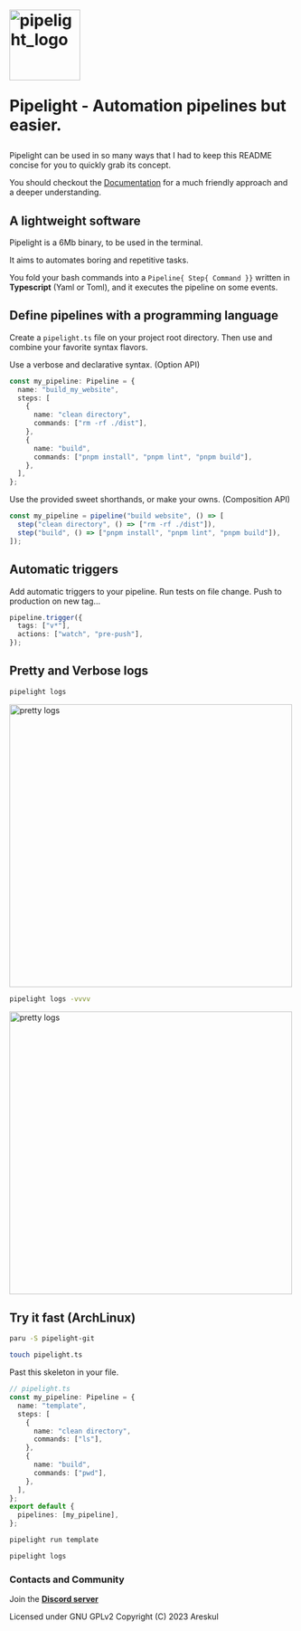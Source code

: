 <span>
<h1>
<img width="125px" alt="pipelight_logo" src="https://pipelight.dev/images/pipelight.png"/>
<p>Pipelight - Automation pipelines but easier.</p>
</h1>
</span>

Pipelight can be used in so many ways that I had to keep this README concise
for you to quickly grab its concept.

You should checkout the [Documentation](https://pipelight.dev) for a much friendly approach and a deeper understanding.

## A lightweight software

Pipelight is a 6Mb binary, to be used in the terminal.

It aims to automates boring and repetitive tasks.

You fold your bash commands into a `Pipeline{ Step{ Command }}` written in **Typescript** (Yaml or Toml),
and it executes the pipeline on some events.

## Define pipelines with a programming language

Create a `pipelight.ts` file on your project root directory.
Then use and combine your favorite syntax flavors.

Use a verbose and declarative syntax. (Option API)

```ts
const my_pipeline: Pipeline = {
  name: "build_my_website",
  steps: [
    {
      name: "clean directory",
      commands: ["rm -rf ./dist"],
    },
    {
      name: "build",
      commands: ["pnpm install", "pnpm lint", "pnpm build"],
    },
  ],
};
```

Use the provided sweet shorthands, or make your owns. (Composition API)

```ts
const my_pipeline = pipeline("build website", () => [
  step("clean directory", () => ["rm -rf ./dist"]),
  step("build", () => ["pnpm install", "pnpm lint", "pnpm build"]),
]);
```

## Automatic triggers

Add automatic triggers to your pipeline.
Run tests on file change.
Push to production on new tag...

```ts
pipeline.trigger({
  tags: ["v*"],
  actions: ["watch", "pre-push"],
});
```

## Pretty and Verbose logs

```sh
pipelight logs
```

<img width="500px" alt="pretty logs" src="https://pipelight.dev/images/log_level_error.png"/>

```sh
pipelight logs -vvvv
```

<img width="500px" alt="pretty logs" src="https://pipelight.dev/images/log_level_trace.png"/>

## Try it fast (ArchLinux)

```sh
paru -S pipelight-git
```

```sh
touch pipelight.ts
```

Past this skeleton in your file.

```ts
// pipelight.ts
const my_pipeline: Pipeline = {
  name: "template",
  steps: [
    {
      name: "clean directory",
      commands: ["ls"],
    },
    {
      name: "build",
      commands: ["pwd"],
    },
  ],
};
export default {
  pipelines: [my_pipeline],
};
```

```sh
pipelight run template
```

```sh
pipelight logs
```

### Contacts and Community

Join the **[Discord server](https://discord.gg/swNRD3Xysz)**

Licensed under GNU GPLv2
Copyright (C) 2023 Areskul
